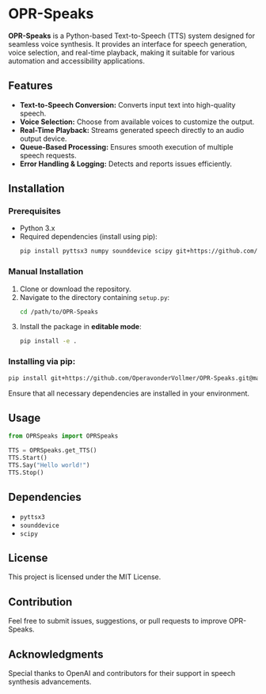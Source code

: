 # OPR-Speaks

**OPR-Speaks** is a Python-based Text-to-Speech (TTS) system designed for seamless voice synthesis. It provides an interface for speech generation, voice selection, and real-time playback, making it suitable for various automation and accessibility applications.

## Features
- **Text-to-Speech Conversion:** Converts input text into high-quality speech.
- **Voice Selection:** Choose from available voices to customize the output.
- **Real-Time Playback:** Streams generated speech directly to an audio output device.
- **Queue-Based Processing:** Ensures smooth execution of multiple speech requests.
- **Error Handling & Logging:** Detects and reports issues efficiently.

## Installation

### Prerequisites

- Python 3.x
- Required dependencies (install using pip):
  ```sh
  pip install pyttsx3 numpy sounddevice scipy git+https://github.com/OperavonderVollmer/OperaPowerRelay.git@v1.1.5
  ```

### Manual Installation

1. Clone or download the repository.
2. Navigate to the directory containing `setup.py`:
   ```sh
   cd /path/to/OPR-Speaks
   ```
3. Install the package in **editable mode**:
   ```sh
   pip install -e .
   ```

### Installing via pip:

```sh
pip install git+https://github.com/OperavonderVollmer/OPR-Speaks.git@main
```

Ensure that all necessary dependencies are installed in your environment.
## Usage

```python
from OPRSpeaks import OPRSpeaks

TTS = OPRSpeaks.get_TTS()
TTS.Start()
TTS.Say("Hello world!")
TTS.Stop()
```

## Dependencies
- `pyttsx3`
- `sounddevice`
- `scipy`

## License
This project is licensed under the MIT License.

## Contribution
Feel free to submit issues, suggestions, or pull requests to improve OPR-Speaks.

## Acknowledgments
Special thanks to OpenAI and contributors for their support in speech synthesis advancements.


